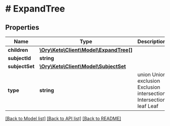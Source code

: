 # # ExpandTree

## Properties

Name | Type | Description | Notes
------------ | ------------- | ------------- | -------------
**children** | [**\Ory\Keto\Client\Model\ExpandTree[]**](ExpandTree.md) |  | [optional]
**subjectId** | **string** |  | [optional]
**subjectSet** | [**\Ory\Keto\Client\Model\SubjectSet**](SubjectSet.md) |  | [optional]
**type** | **string** | union Union exclusion Exclusion intersection Intersection leaf Leaf |

[[Back to Model list]](../../README.md#models) [[Back to API list]](../../README.md#endpoints) [[Back to README]](../../README.md)
